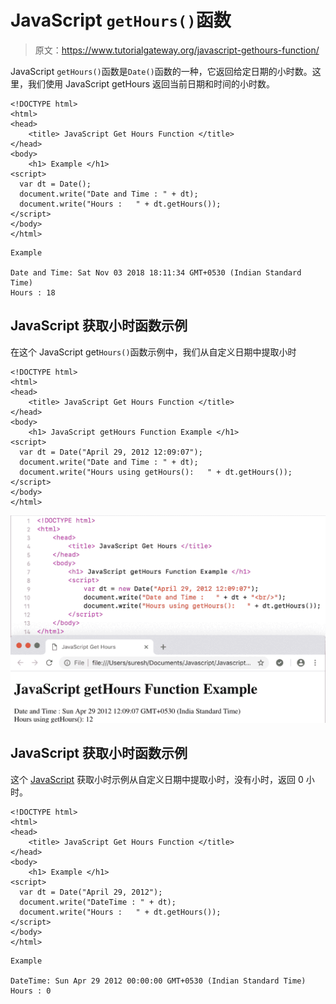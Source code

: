 # JavaScript `getHours()`函数

> 原文：<https://www.tutorialgateway.org/javascript-gethours-function/>

JavaScript `getHours()`函数是`Date()`函数的一种，它返回给定日期的小时数。这里，我们使用 JavaScript getHours 返回当前日期和时间的小时数。

```
<!DOCTYPE html>
<html>
<head>
    <title> JavaScript Get Hours Function </title>
</head>
<body>
    <h1> Example </h1>
<script>
  var dt = Date();  
  document.write("Date and Time : " + dt);
  document.write("Hours :   " + dt.getHours());
</script>
</body>
</html>
```

```
Example

Date and Time: Sat Nov 03 2018 18:11:34 GMT+0530 (Indian Standard Time)
Hours : 18
```

## JavaScript 获取小时函数示例

在这个 JavaScript get`Hours()`函数示例中，我们从自定义日期中提取小时

```
<!DOCTYPE html>
<html>
<head>
    <title> JavaScript Get Hours Function </title>
</head>
<body>
    <h1> JavaScript getHours Function Example </h1>
<script>
  var dt = Date("April 29, 2012 12:09:07");
  document.write("Date and Time : " + dt);
  document.write("Hours using getHours():   " + dt.getHours());
</script>
</body>
</html>
```

![JavaScript getHours Function 2](img/173e327db2ff1b79c63ed422bbab7e09.png)

## JavaScript 获取小时函数示例

这个 [JavaScript](https://www.tutorialgateway.org/javascript/) 获取小时示例从自定义日期中提取小时，没有小时，返回 0 小时。

```
<!DOCTYPE html>
<html>
<head>
    <title> JavaScript Get Hours Function </title>
</head>
<body>
    <h1> Example </h1>
<script>
  var dt = Date("April 29, 2012");
  document.write("DateTime : " + dt);
  document.write("Hours :   " + dt.getHours());
</script>
</body>
</html>
```

```
Example

DateTime: Sun Apr 29 2012 00:00:00 GMT+0530 (Indian Standard Time)
Hours : 0
```